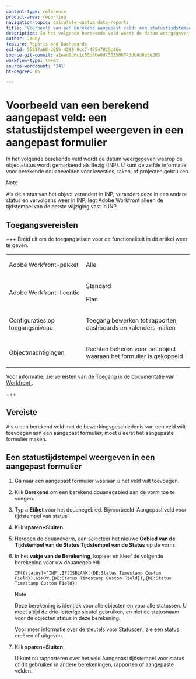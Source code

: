 ```yaml
---
content-type: reference
product-area: reporting
navigation-topic: calculate-custom-data-reports
title: 'Voorbeeld van een berekend aangepast veld: een statustijdstempel weergeven in een aangepast formulier'
description: In het volgende berekende veld wordt de datum weergegeven waarop de objectstatus wordt gemarkeerd als Bezig (INP). U kunt de zelfde informatie voor berekende douanevelden voor kwesties, taken, of projecten gebruiken.
author: Jenny
feature: Reports and Dashboards
exl-id: 55817a68-3655-4288-8cc7-48547829c46e
source-git-commit: a1ead6d0c1c85bfbe6d7302506743db8d8b3e205
workflow-type: tm+mt
source-wordcount: '341'
ht-degree: 0%

---
```


# Voorbeeld van een berekend aangepast veld: een statustijdstempel weergeven in een aangepast formulier

In het volgende berekende veld wordt de datum weergegeven waarop de objectstatus wordt gemarkeerd als Bezig (INP). U kunt de zelfde informatie voor berekende douanevelden voor kwesties, taken, of projecten gebruiken.

>[!NOTE]
>
>Als de status van het object verandert in INP, verandert deze in een andere status en vervolgens weer in INP, legt Adobe Workfront alleen de tijdstempel van de eerste wijziging vast in INP.

## Toegangsvereisten

+++ Breid uit om de toegangseisen voor de functionaliteit in dit artikel weer te geven.

<table style="table-layout:auto"> 
 <col> 
 <col> 
 <tbody> 
  <tr> 
   <td> <p>Adobe Workfront-pakket</p> </td> 
   <td><p>Alle</p></td> 
  </tr> 
  <tr> 
   <td> <p>Adobe Workfront-licentie</p> </td> 
   <td>
      <p>Standard</p>
      <p>Plan</p></td>
  </tr> 
  <tr> 
   <td><p>Configuraties op toegangsniveau</p></td> 
   <td> <p>Toegang bewerken tot rapporten, dashboards en kalenders maken</p> </td> 
  </tr> 
  <tr> 
   <td> <p>Objectmachtigingen</p> </td> 
   <td> <p>Rechten beheren voor het object waaraan het formulier is gekoppeld</p></td> 
  </tr> 
 </tbody> 
</table>

Voor informatie, zie [ vereisten van de Toegang in de documentatie van Workfront ](/help/quicksilver/administration-and-setup/add-users/access-levels-and-object-permissions/access-level-requirements-in-documentation.md).

+++

## Vereiste

Als u een berekend veld met de bewerkingsgeschiedenis van een veld wilt toevoegen aan een aangepast formulier, moet u eerst het aangepaste formulier maken.

## Een statustijdstempel weergeven in een aangepast formulier

1. Ga naar een aangepast formulier waaraan u het veld wilt toevoegen.
1. Klik **Berekend** om een berekend douanegebied aan de vorm toe te voegen.
1. Typ a **Etiket** voor het douanegebied. Bijvoorbeeld &#39;Aangepast veld voor tijdstempel van status&#39;.
1. Klik **sparen+Sluiten**.
1. Heropen de douanevorm, dan selecteer het nieuwe **Gebied van de Tijdstempel van de Status Tijdstempel van de Status** op de vorm.
1. In het **vakje van de Berekening**, kopieer en kleef de volgende berekening voor uw douanegebied:

   ```
   IF({status}='INP',IF(ISBLANK({DE:Status Timestamp Custom Field}),$$NOW,{DE:Status Timestamp Custom Field}),{DE:Status Timestamp Custom Field})  
   ```

   >[!NOTE]
   >
   >Deze berekening is identiek voor alle objecten en voor alle statussen. U moet altijd de drie-letterige sleutel gebruiken, en niet de statusnaam voor de objecten status in deze berekening.
   >
   >Voor meer informatie over de sleutels voor Statussen, zie [ een status ](../../../administration-and-setup/customize-workfront/creating-custom-status-and-priority-labels/create-or-edit-a-status.md) creëren of uitgeven.

1. Klik **sparen+Sluiten**.

   U kunt nu rapporteren over het veld Aangepast tijdstempel voor status of dit gebruiken in andere berekeningen, rapporten of aangepaste velden.
